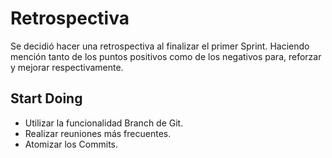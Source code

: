 # Retrospectiva

Se decidió hacer una retrospectiva al finalizar el primer Sprint. Haciendo mención tanto de los puntos positivos como de los negativos para, reforzar y mejorar respectivamente.

## Start Doing

* Utilizar la funcionalidad Branch de Git.
* Realizar reuniones más frecuentes.
* Atomizar los Commits.